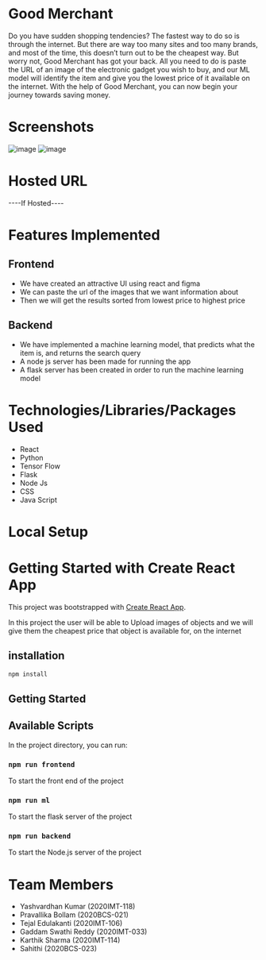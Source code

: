 # Good Merchant
Do you have sudden shopping tendencies?
The fastest way to do so is through the internet. But there are way too many sites and too many brands, and most of the time, this doesn’t turn out to be the cheapest way.
But worry not, Good Merchant has got your back.
All you need to do is paste the URL of an image of the electronic gadget you wish to buy, and our ML model will identify the item and give you the lowest price of it available on the internet.
With the help of Good Merchant, you can now begin your journey towards saving money.
 
# Screenshots
![image](https://user-images.githubusercontent.com/79046841/154858621-fbb3bb7e-6716-4e1d-b3f3-b664a72ea882.png)
![image](https://user-images.githubusercontent.com/79046841/154858669-905e2203-d3cd-44c6-9070-6cb2162b3aa9.png)


# Hosted URL
----If Hosted----

# Features Implemented
## Frontend
- We have created an attractive UI using react and figma
- We can paste the url of the images that we want information about
- Then we will get the results sorted from lowest price to highest price


## Backend
- We have implemented a machine learning model, that predicts what the item is, and returns the search query 
- A node js server has been made for running the app
- A flask server has been created in order to run the machine learning model

# Technologies/Libraries/Packages Used
- React
- Python 
- Tensor Flow
- Flask
- Node Js
- CSS
- Java Script

# Local Setup

# Getting Started with Create React App

This project was bootstrapped with [Create React App](https://github.com/facebook/create-react-app).

In this project the user will be able to Upload images of objects and we will give them the cheapest price that object is available for, on the internet

## installation

```bash
npm install
```

## Getting Started

## Available Scripts

In the project directory, you can run:

### `npm run frontend`

To start the front end of the project

### `npm run ml`

To start the flask server of the project

### `npm run backend`

To start the Node.js server of the project
# Team Members
- Yashvardhan Kumar (2020IMT-118)
- Pravallika Bollam (2020BCS-021)
- Tejal Edulakanti (2020IMT-106)
- Gaddam Swathi Reddy (2020IMT-033)
- Karthik Sharma (2020IMT-114)
- Sahithi (2020BCS-023)
